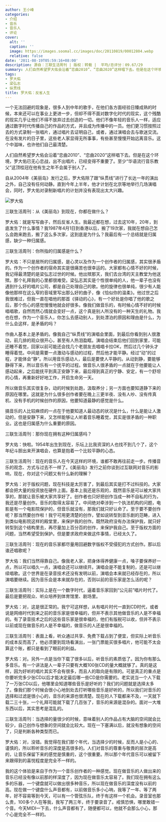 ```yaml
---
author: 王小峰
categories:
- 介绍
- 音乐
- 音乐人
- 评论
cover:
  alt: ''
  caption: ''
  image: https://images.soomal.cc/images/doc/20110819/00012804.webp
  relative: false
date: '2011-08-19T05:59:16+08:00'
description: 源自：三联生活周刊 | 版权：转载 |  平均/总评分：09.67/29
summary: 人们自然希望罗大佑会沿着“恋曲2010”、“恋曲2020”这样唱下去。但是在这个环境，罗大佑已无心恋战，出不出唱片，已经变得不重要了。至少“华语流行音乐教父”这顶桂冠在他有生之年不会属于别人了。自从2004年《美丽岛》发行之后，罗大佑除了跟“纵贯线”进行了长达一年的演出之外，自己没有任何动静。直到今年上半年，他才计划在北京等地举行几场演唱会……
tags:
- 罗大佑
- 梁弘志
- 纵贯线
title: 罗大佑：反省人生
---
```


一个无法回避的现象是，很多人到中年的歌手，在他们各方面经验日臻成熟的时候，本来还可以在事业上更进一步，但却不得不面对数字化时代的现实，这个残酷的现实几乎让他们不得不放弃过去创造的一切。他们不像年轻的音乐人一样，适应通过数字时代传播自己的作品的方式，并且成为传播中的一员。他们更习惯按照过去的方式录制一张唱片，通过唱片去证明自己，或者，通过演唱会去与歌迷交流。在没有发片的日子里，这些老人家显得无所事事，有些甚至慢慢开始远离音乐。这个中滋味，也许他们自己最清楚。

人们自然希望罗大佑会沿着“恋曲2010”、“恋曲2020”这样唱下去。但是在这个环境，罗大佑已无心恋战，出不出唱片，已经变得不重要了。至少“华语流行音乐教父”这顶桂冠在他有生之年不会属于别人了。

自从2004年《美丽岛》发行之后，罗大佑除了跟“纵贯线”进行了长达一年的演出之外，自己没有任何动静。直到今年上半年，他才计划在北京等地举行几场演唱会，同时，罗大佑对录制新唱片的计划并没有表现出太大兴趣。

![罗大佑](https://images.soomal.cc/images/doc/20110819/00012804.webp)





三联生活周刊：从《美丽岛》到现在，你都在做什么？

罗大佑：就是写写曲子，然后反省人生。我最近都在想，过去这10年，20年，到底发生了什么事情？我1987年4月1日到香港以后，搬了19次家，我就在想自己怎么会跑来跑去，搬了这么多次家，这到底是为什么？我最后有一个总结就是归属感，缺少一种归属感。

三联生活周刊：你所指的归属感是什么？

罗大佑：不只是居所的归属感，是心灵以及作为一个创作者的归属感，其实很矛盾的。作为一个创作者的宿命其实是很痛苦也很幸运的。大家都有心情不好的时候，我记得最清楚的是梁弘志过世的时候。他出殡那天，我们去台湾的天主教堂为他送殡。那个礼拜我的心里都很难受。梁弘志其实是个性很单纯的人，他一辈子也没有遇到什么好的唱片公司，都是自己处理自己的歌。他的旋律也很单纯，很少有人能像他那样在这么窄的音域里写出那么好的曲子，像《恰似你的温柔》。他过世之后我很难过，但我一直在唱他的那首《驿动的心》，有一个好处是你唱了他的歌之后，那个伤心的感觉慢慢地就会好很多。像我们做音乐的，有时候心情不好的时候唱唱歌，自然而然心情就会变好一点，这个真是别人所没有的一种天生的礼物。我也在想，作为一个音乐人，你怎么去感动别人，到处漂泊的原因和理由是什么，为什么会这样，是矛盾的吗？

作曲人基本上是矛盾的。像我自己“纵贯线”的演唱会里面，到最后你看到别人很激动，前几排的观众很开心，甚至有人热泪盈眶。演唱会结束后他们回到家里，可能还睡不着觉，回家以前可能还会找几个老朋友去唱唱卡拉OK，然后过几个钟头才睡得着觉。中间是需要一点激动与感动的过程，然后他才能平静。经过“动”的过程，才能体会“静”。所以用音乐感动人，最后是要使人平静的。从动到静，要能够静得下来，所以音乐有一个抚平的过程。做音乐人很矛盾的一点就在于他要能让人感动起来，之后能抚平到真正安静下来，最后得到真正的宁静、安定，有一个舒坦的心情，再重新好好地工作，开启生命另一天。

所以做音乐其实很复杂，动的时候到处跑，汲取养分；另一方面也要知道静下来的原因在哪里。这就是为什么很多创作者要在晚上三更半夜、没有人吵、没有传真机、没有手机的时候创作的原因，他要知道最静的感觉是什么。

搞音乐的人比较麻烦的一点在于他要知道人最动态的状况是什么，什么是能让人激动的，但是安静下来，又怎样能够让人听着音乐睡着觉，其实是很矛盾的一种职业。这也是归属感为什么重要的原因。

三联生活周刊：那你现在拥有这种归属感吗？

罗大佑：快啦。1954年出生到现在，乐坛上比我资深的人也找不到几个了，这个年纪斗胆出来开演唱会，也算是抱着一个比较平静的心态。

三联生活周刊：现在的音乐人在今天这样的环境，谁都不敢再往前走一步。传播音乐的观念、方式与过去不一样了。《美丽岛》发行之前你谈到过互联网对音乐的影响，现在，你对这个问题又有什么新的理解？

罗大佑：对于版权问题，现在科技是太厉害了，到最后其实是打不过科技的。大家都会把大量的投资放在硬件上面。基本上我还是乐观的，既然音乐是可以被大家共享的，那就让音乐被大家共享好了。创作者也只好把创作当成一种不自私的行为，我还是尽量创作。音乐的取得太容易了。中间绝对牵涉到一个执法机构的问题，电影是有一个电影院保护的，但音乐就没有，那我们就只好认命了。至于要不要创作呢？那当然要创作啦！我宁可用更清楚的创作，譬如说转型到音乐剧的范畴，进入到类似电影院这样的殿堂里，来保护我的创作。既然政府没有办法保护我，就只好转型到这个结构里去，再尽量加上百分百的创作，来保护我自己。至于版权方面的问题，当然希望受到保护。但是要求政府来做这件事情，已经太久了。

三联生活周刊：现在的音乐家都尽量用回避数字版权不受侵犯的方式创作。那以后谁还唱歌呢？

罗大佑：我们当然得靠自己。像我老人家，把身体得养健康一点，嗓子要保养好一点，所以可以唱久一点，演唱会还可以继续开。演唱会是不能复制的，还是可以继续唱歌。这个世界是在录音技术还没有发明以前，演唱会本来就已经存在的，所以演唱要继续。因为音乐会是本来就存在的，否则以前的音乐家是怎么活的呢？

三联生活周刊：实际上是在一个数字时代，逼着音乐家回到“公元前”唱片时代了。最后是要把观众、听众培养到体育馆里、剧场里。

罗大佑：对，这是很正常的。我宁可这样想，从有唱片时代一直到CD时代，或者说是网络时代到来之前的音乐家是很幸福的，但并不表示其他做音乐的人是不幸福的。有了录音技术之后的这些音乐家是很幸福的，他们有版税可以收，但并不表示以前或现在做音乐的人是不幸福的，做音乐的人还是很幸福的。

三联生活周刊：表面上看，听众通过共享、免费下载占到了便宜，但实际上听音乐的成本反而高了，他必须要到现场看演出，一张门票能买很多唱片，他可能不太会算这个账，都只是看到了眼前的利益。

罗大佑：对。另外一点是当你下载了很多以后，听音乐的素质低了。因为你有那么多音乐。有一个讲法是人一辈子只要有大概100张CD的量大概就够了。真的是这样，因为好听的唱片其实不会有很多，而且人的取向是有限的。可是真正的重点是你要听完多少张CD以后才能决定最后哪一些CD是你需要的。老实说当一个人下载了一万张CD以后，他哪里会知道哪些音乐是好听的？我们的问题就是选择太多了。像我们那个时候会很小心地到处去打听哪些音乐是好听的，所以我们对音乐的选择和过滤是很小心的，音乐的来源也很清楚。现在的人下载都来不及，一天就下载二三十张，一个礼拜可能就下载了几百张了，音乐的来源是混杂的。面对一大堆东西以后，其实思考是混乱的。

三联生活周刊：当选择的量很少的时候，意味着别人的作品占有大脑的空间就会比较少，自己创作与想象的空间就会比较大。现在一下塞满以后，就没有想象的空间了，只是判断各种类型而已。

罗大佑：对，没错。我觉得在我们那个年代，当选择少的时候，反而人是小心的、谨慎的，所以聆听音乐的深度是高很多的。人们对音乐的尊重与敬畏的层次是高的，让音乐保留下来的感觉是慎重的，这个很重要。所以那个年代音乐可以被留下来跟得到的喜悦程度是完全不一样的。

我的这个体验是来自于作为一个音乐创作者的一种感觉。现在做音乐的人做出来的音乐已经没有像以前那的样深度了，因为现在做音乐太容易了。我们现在拥有这么多的乐器，一个键盘就可以做出很多种音乐，所以现在做音乐的深度没有以前的高。现在做一个键盘什么声音都有，以前做音乐多小心呐，我等了一年、等了两年，好不容易等到今天，可以有一个管弦乐队，终于有这样一个机会。录音室也那么贵，100多个人在等我，我写了两三年，终于要录音了。戒慎恐惧，哪里敢错一个音。今天MIDI一下去，什么声音都有了，随便都可以，他就不会那么小心，那个心是完全不一样的。